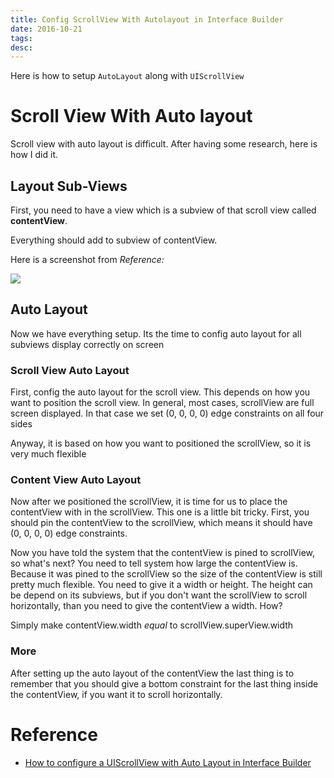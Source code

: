 ```yaml
---
title: Config ScrollView With Autolayout in Interface Builder
date: 2016-10-21
tags:
desc:
---
```


Here is how to setup `AutoLayout` along with `UIScrollView`

<!--more-->

# Scroll View With Auto layout

Scroll view with auto layout is difficult. After having some research, here is how I did it.

## Layout Sub-Views

First, you need to have a view which is a subview of that scroll view called **contentView**.

Everything should add to subview of contentView.

Here is a screenshot from *Reference:*

![](20161106_193719_4608Hrh.png)

## Auto Layout

Now we have everything setup. Its the time to config auto layout for all subviews display correctly on screen

### Scroll View Auto Layout

First, config the auto layout for the scroll view. This depends on how you want to position the scroll view. In general, most cases, scrollView are full screen displayed. In that case we set (0, 0, 0, 0) edge constraints on all four sides

Anyway, it is based on how you want to positioned the scrollView, so it is very much flexible

### Content View Auto Layout

Now after we positioned the scrollView, it is time for us to place the contentView with in the scrollView. This one is a little bit tricky. First, you should pin the contentView to the scrollView, which means it should have (0, 0, 0, 0) edge constraints.

Now you have told the system that the contentView is pined to scrollView, so what's next? You need to tell system how large the contentView is. Because it was pined to the scrollView so the size of the contentView is still pretty much flexible. You need to give it a width or height. The height can be depend on its subviews, but if you don\'t want the scrollView to scroll horizontally, than you need to give the contentView a width. How?

Simply make contentView.width *equal* to scrollView.superView.width

### More

After setting up the auto layout of the contentView the last thing is to remember that you should give a bottom constraint for the last thing inside the contentView, if you want it to scroll horizontally.

# Reference
-   [How to configure a UIScrollView with Auto Layout in Interface Builder](http://mokagio.github.io/tech-journal/2015/06/24/ios-scroll-view-and-interface-builder.html)
